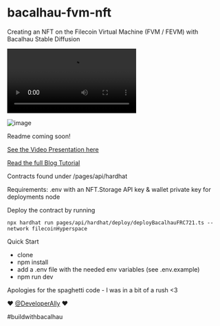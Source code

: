 # bacalhau-fvm-nft
Creating an NFT on the Filecoin Virtual Machine (FVM / FEVM) with Bacalhau Stable Diffusion

![video](https://user-images.githubusercontent.com/12529822/218363884-0ed11274-2cfd-4720-a2ae-ec083c320dd2.mov)


![image](https://user-images.githubusercontent.com/12529822/215117833-3aa52700-7ee8-4298-9fbc-430af996e738.png)


Readme coming soon!

[See the Video Presentation here](https://youtu.be/dpWzLqt4LV4)

[Read the full Blog Tutorial](https://hackernoon.com/building-your-own-ai-generated-art-nft-dapp-with-bacalhau)

Contracts found under /pages/api/hardhat

Requirements:
.env with an NFT.Storage API key & wallet private key for deployments
node

Deploy the contract by running

```npx hardhat run pages/api/hardhat/deploy/deployBacalhauFRC721.ts --network filecoinHyperspace ```

Quick Start
- clone
- npm install
- add a .env file with the needed env variables (see .env.example)
- npm run dev

Apologies for the spaghetti code - I was in a bit of a rush <3

❤️ [@DeveloperAlly](https://twitter.com/DeveloperAlly) ❤️

#buildwithbacalhau

